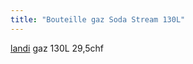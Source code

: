 ```yaml
---
title: "Bouteille gaz Soda Stream 130L"
---
```


[landi](notes/utilisateurs/fournisseurs/landi.md) gaz 130L 29,5chf